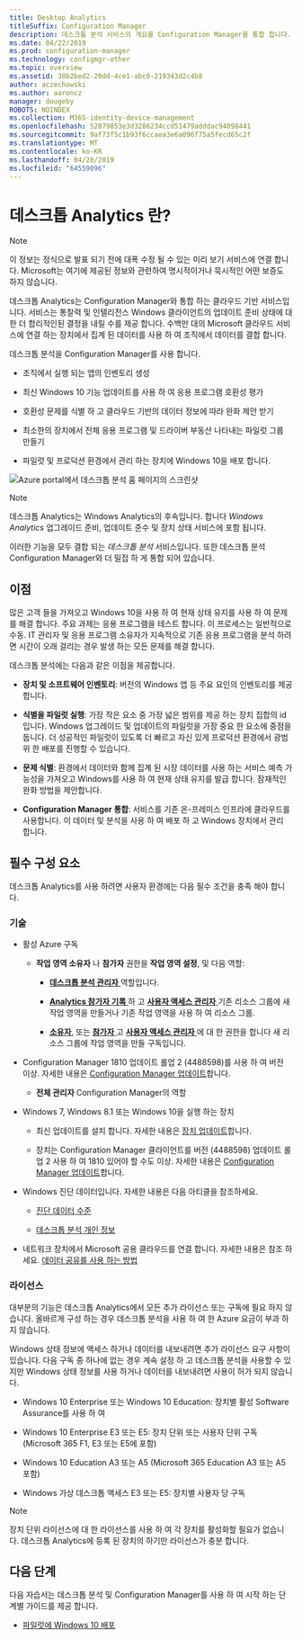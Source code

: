 ```yaml
---
title: Desktop Analytics
titleSuffix: Configuration Manager
description: 데스크톱 분석 서비스의 개요를 Configuration Manager를 통합 합니다.
ms.date: 04/22/2019
ms.prod: configuration-manager
ms.technology: configmgr-other
ms.topic: overview
ms.assetid: 38b2bed2-20dd-4ce1-abc0-219343d2c4b8
author: aczechowski
ms.author: aaroncz
manager: dougeby
ROBOTS: NOINDEX
ms.collection: M365-identity-device-management
ms.openlocfilehash: 52879853e3d3286234ccd51479adddac94098441
ms.sourcegitcommit: 9af73f5c1b93f6ccaea3e6a096f75a5fecd65c2f
ms.translationtype: MT
ms.contentlocale: ko-KR
ms.lasthandoff: 04/28/2019
ms.locfileid: "64559096"
---
```

# <a name="what-is-desktop-analytics"></a>데스크톱 Analytics 란?

> [!Note]  
> 이 정보는 정식으로 발표 되기 전에 대폭 수정 될 수 있는 미리 보기 서비스에 연결 합니다. Microsoft는 여기에 제공된 정보와 관련하여 명시적이거나 묵시적인 어떤 보증도 하지 않습니다.  

데스크톱 Analytics는 Configuration Manager와 통합 하는 클라우드 기반 서비스입니다. 서비스는 통찰력 및 인텔리전스 Windows 클라이언트의 업데이트 준비 상태에 대 한 더 합리적인된 결정을 내릴 수를 제공 합니다. 수백만 대의 Microsoft 클라우드 서비스에 연결 하는 장치에서 집계 된 데이터를 사용 하 여 조직에서 데이터를 결합 합니다.

데스크톱 분석을 Configuration Manager를 사용 합니다.  

- 조직에서 실행 되는 앱의 인벤토리 생성  

- 최신 Windows 10 기능 업데이트를 사용 하 여 응용 프로그램 호환성 평가  

- 호환성 문제를 식별 하 고 클라우드 기반의 데이터 정보에 따라 완화 제안 받기  

- 최소한의 장치에서 전체 응용 프로그램 및 드라이버 부동산 나타내는 파일럿 그룹 만들기  

- 파일럿 및 프로덕션 환경에서 관리 하는 장치에 Windows 10을 배포 합니다.  

![Azure portal에서 데스크톱 분석 홈 페이지의 스크린샷](media/portal-home.png)

> [!Note]  
> 데스크톱 Analytics는 Windows Analytics의 후속입니다. 합니다 *Windows Analytics* 업그레이드 준비, 업데이트 준수 및 장치 상태 서비스에 포함 됩니다.
>
> 이러한 기능을 모두 결합 되는 *데스크톱 분석* 서비스입니다. 또한 데스크톱 분석 Configuration Manager와 더 밀접 하 게 통합 되어 있습니다.



## <a name="benefits"></a>이점

많은 고객 들을 가져오고 Windows 10을 사용 하 여 현재 상태 유지를 사용 하 여 문제를 해결 합니다. 주요 과제는 응용 프로그램을 테스트 합니다. 이 프로세스는 일반적으로 수동. IT 관리자 및 응용 프로그램 소유자가 지속적으로 기존 응용 프로그램을 분석 하려면 시간이 오래 걸리는 경우 발생 하는 모든 문제를 해결 합니다.

데스크톱 분석에는 다음과 같은 이점을 제공합니다.

- **장치 및 소프트웨어 인벤토리**: 버전의 Windows 앱 등 주요 요인의 인벤토리를 제공 합니다.  

- **식별을 파일럿 실행**: 가장 작은 요소 중 가장 넓은 범위를 제공 하는 장치 집합의 id입니다. Windows 업그레이드 및 업데이트의 파일럿을 가장 중요 한 요소에 중점을 둡니다. 더 성공적인 파일럿이 있도록 더 빠르고 자신 있게 프로덕션 환경에서 광범위 한 배포를 진행할 수 있습니다.  

- **문제 식별**: 환경에서 데이터와 함께 집계 된 시장 데이터를 사용 하는 서비스 예측 가능성을 가져오고 Windows를 사용 하 여 현재 상태 유지를 발급 합니다. 잠재적인 완화 방법을 제안합니다.  

- **Configuration Manager 통합**: 서비스를 기존 온-프레미스 인프라에 클라우드를 사용합니다. 이 데이터 및 분석을 사용 하 여 배포 하 고 Windows 장치에서 관리 합니다.  



## <a name="prerequisites"></a>필수 구성 요소

데스크톱 Analytics를 사용 하려면 사용자 환경에는 다음 필수 조건을 충족 해야 합니다.


### <a name="technical"></a>기술

- 활성 Azure 구독  

    - **작업 영역 소유자** 나 **참가자** 권한을 **작업 영역 설정**, 및 다음 역할:  

       - [**데스크톱 분석 관리자** ](https://docs.microsoft.com/azure/active-directory/users-groups-roles/directory-assign-admin-roles) 역할입니다.

       - [**Analytics 참가자 기록** ](https://docs.microsoft.com/azure/role-based-access-control/built-in-roles#log-analytics-contributor) 하 고 [ **사용자 액세스 관리자** ](https://docs.microsoft.com/azure/role-based-access-control/built-in-roles#user-access-administrator) 기존 리소스 그룹에 새 작업 영역을 만들거나 기존 작업 영역을 사용 하 여 리소스 그룹.

        - [**소유자**](https://docs.microsoft.com/azure/role-based-access-control/built-in-roles#owner), 또는 [ **참가자** ](https://docs.microsoft.com/azure/role-based-access-control/built-in-roles#contributor) 고 [ **사용자 액세스 관리자** ](https://docs.microsoft.com/azure/role-based-access-control/built-in-roles#user-access-administrator) 에 대 한 권한을 합니다 새 리소스 그룹에 작업 영역을 만들 구독입니다.  

- Configuration Manager 1810 업데이트 롤업 2 (4488598)를 사용 하 여 버전 이상. 자세한 내용은 [Configuration Manager 업데이트](/sccm/desktop-analytics/connect-configmgr#bkmk_hotfix)합니다.  

    - **전체 관리자** Configuration Manager의 역할  

- Windows 7, Windows 8.1 또는 Windows 10을 실행 하는 장치  

    - 최신 업데이트를 설치 합니다. 자세한 내용은 [장치 업데이트](/sccm/desktop-analytics/enroll-devices#update-devices)합니다.  

    - 장치는 Configuration Manager 클라이언트를 버전 (4488598) 업데이트 롤업 2 사용 하 여 1810 있어야 할 수도 이상. 자세한 내용은 [Configuration Manager 업데이트](/sccm/desktop-analytics/connect-configmgr#bkmk_hotfix)합니다.  

- Windows 진단 데이터입니다. 자세한 내용은 다음 아티클을 참조하세요.  

    - [진단 데이터 수준](/sccm/desktop-analytics/enable-data-sharing#diagnostic-data-levels)  

    - [데스크톱 분석 개인 정보](/sccm/desktop-analytics/privacy)  

- 네트워크 장치에서 Microsoft 공용 클라우드를 연결 합니다. 자세한 내용은 참조 하세요. [데이터 공유를 사용 하는 방법](/sccm/desktop-analytics/enable-data-sharing)  


### <a name="licensing"></a>라이선스

대부분의 기능은 데스크톱 Analytics에서 모든 추가 라이선스 또는 구독에 필요 하지 않습니다. 올바르게 구성 하는 경우 데스크톱 분석을 사용 하 여 한 Azure 요금이 부과 하지 않습니다.

Windows 상태 정보에 액세스 하거나 데이터를 내보내려면 추가 라이선스 요구 사항이 있습니다. 다음 구독 중 하나에 없는 경우 계속 설정 하 고 데스크톱 분석을 사용할 수 있지만 Windows 상태 정보를 사용 하거나 데이터를 내보내려면 사용이 허가 되지 않습니다.

- Windows 10 Enterprise 또는 Windows 10 Education: 장치별 활성 Software Assurance를 사용 하 여  

- Windows 10 Enterprise E3 또는 E5: 장치 단위 또는 사용자 단위 구독 (Microsoft 365 F1, E3 또는 E5에 포함)  

- Windows 10 Education A3 또는 A5 (Microsoft 365 Education A3 또는 A5 포함)  

- Windows 가상 데스크톱 액세스 E3 또는 E5: 장치별 사용자 당 구독  

> [!Note]  
> 장치 단위 라이선스에 대 한 라이선스를 사용 하 여 각 장치를 활성화할 필요가 없습니다. 데스크톱 Analytics에 등록 된 장치의 하기만 라이선스가 충분 합니다.  



## <a name="next-steps"></a>다음 단계

다음 자습서는 데스크톱 분석 및 Configuration Manager를 사용 하 여 시작 하는 단계별 가이드를 제공 합니다.  

- [파일럿에 Windows 10 배포](/sccm/desktop-analytics/tutorial-windows10)  
